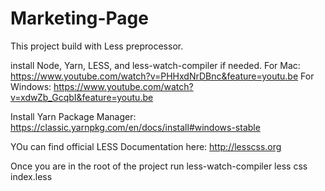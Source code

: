 # Marketing-Page

This project build with Less preprocessor.

install Node, Yarn, LESS, and less-watch-compiler if needed.
For Mac:
https://www.youtube.com/watch?v=PHHxdNrDBnc&feature=youtu.be
For Windows:
https://www.youtube.com/watch?v=xdwZb_GcqbI&feature=youtu.be


Install Yarn Package Manager:
https://classic.yarnpkg.com/en/docs/install#windows-stable


YOu can find official LESS Documentation here:
http://lesscss.org

Once you are in the root of the project run less-watch-compiler less css index.less